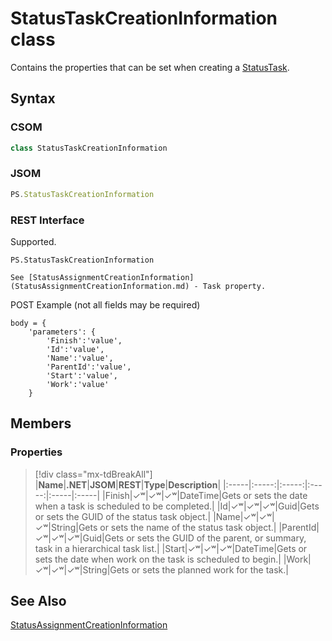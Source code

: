 [comment]: # (Name:StatusTaskCreationInformation)
[comment]: # (Name:Microsoft.ProjectServer.StatusTaskCreationInformation)
[comment]: # (Type:class)
[comment]: # (Status:Verified)

# <a name="name"></a>StatusTaskCreationInformation class

<a name="description"></a>Contains the properties that can be set when creating a [StatusTask](StatusTask.md).

## <a name="syntax"></a>Syntax

### CSOM

```cs
class StatusTaskCreationInformation 
```
### JSOM

```javascript
PS.StatusTaskCreationInformation
```
### REST Interface

Supported.

```
PS.StatusTaskCreationInformation

See [StatusAssignmentCreationInformation](StatusAssignmentCreationInformation.md) - Task property.
```
POST Example (not all fields may be required)
```
body = {
	'parameters': {
		'Finish':'value', 
		'Id':'value', 
		'Name':'value', 
		'ParentId':'value', 
		'Start':'value', 
		'Work':'value'		
	}
```

## <a name="members"></a>Members

### <a name="properties"></a>Properties
> [!div class="mx-tdBreakAll"]
|**Name**|**.NET**|**JSOM**|**REST**|**Type**|**Description**|
|:-----|:-----:|:-----:|:-----:|:-----|:-----|
|<a name="Finish"></a>Finish|&#x2713;&#x02B7;|&#x2713;&#x02B7;|&#x2713;&#x02B7;|DateTime|Gets or sets the date when a task is scheduled to be completed.|
|<a name="Id"></a>Id|&#x2713;&#x02B7;|&#x2713;&#x02B7;|&#x2713;&#x02B7;|Guid|Gets or sets the GUID of the status task object.|
|<a name="Name"></a>Name|&#x2713;&#x02B7;|&#x2713;&#x02B7;|&#x2713;&#x02B7;|String|Gets or sets the name of the status task object.|
|<a name="ParentId"></a>ParentId|&#x2713;&#x02B7;|&#x2713;&#x02B7;|&#x2713;&#x02B7;|Guid|Gets or sets the GUID of the parent, or summary, task in a hierarchical task list.|
|<a name="Start"></a>Start|&#x2713;&#x02B7;|&#x2713;&#x02B7;|&#x2713;&#x02B7;|DateTime|Gets or sets the date when work on the task is scheduled to begin.|
|<a name="Work"></a>Work|&#x2713;&#x02B7;|&#x2713;&#x02B7;|&#x2713;&#x02B7;|String|Gets or sets the planned work for the task.|

## <a name="seeAlso"></a>See Also

[StatusAssignmentCreationInformation](StatusAssignmentCreationInformation.md)<br/>
